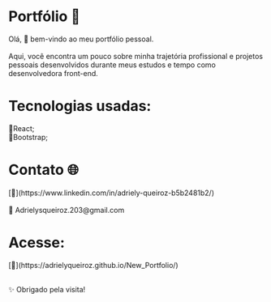<h1 align="start">Portfólio 💼</h1>

<p align="start">
 Olá, 👋 bem-vindo ao meu portfólio pessoal.<br></br>Aqui, você encontra um pouco sobre minha trajetória profissional e projetos pessoais desenvolvidos durante meus estudos e tempo como desenvolvedora front-end.
</p>

<h1 align="start">Tecnologias usadas:</h1>

🔹React;<br>
🔹Bootstrap;

<h1 align="start"> Contato 🌐</h1>

<p align="start">
[🔗](https://www.linkedin.com/in/adriely-queiroz-b5b2481b2/)<br></br>  
📧 Adrielysqueiroz.203@gmail.com </p>

<h1 align="start">Acesse:</h1>
[🚀](https://adrielyqueiroz.github.io/New_Portfolio/)<br></br>

✨ Obrigado pela visita!

 
 
